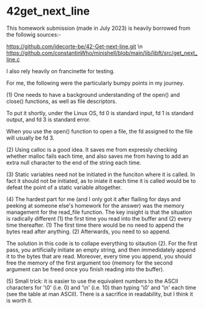 # 42get_next_line

This homework submission (made in July 2023) is heavily borrowed from the followig sources:-

https://github.com/jdecorte-be/42-Get-next-line.git \n
https://github.com/constantinWho/minishell/blob/main/lib/libft/src/get_next_line.c

I also rely heavily on francinette for testing.

For me, the following were the particularly bumpy points in my journey.

(1) One needs to have a background understanding of the open() and close() functions, as well as file descriptors.

To put it shortly, under the Linux OS, fd 0 is standard input, fd 1 is standard output, and fd 3 is standard error.

When you use the open() function to open a file, the fd assigned to the file will usually be fd 3.

(2) Using calloc is a good idea.  It saves me from expressly checking whether malloc fails each time, and also saves me from having to add an extra null character to the end of the string each time.

(3) Static variables need not be initiated in the funciton where it is called.  In fact it should not be initiated, as to iniate it each time it is called would be to defeat the point of a static variable altogether.

(4) The hardest part for me (and I only got it after flailing for days and peeking at someone else's homework for the answer) was the memory management for the read_file function.  The key insight is that the situation is radically different (1) the first time you read into the buffer and (2) every time thereafter.  (1) The first time there would be no need to append the bytes read after anything.  (2) Afterwards, you need to so append.

The solution in this code is to collape everything to sitaution (2).  For the first pass, you artificially initiate an empty string, and then immedidately append it to the bytes that are read.  Moreover, every time you append, you should free the memory of the first argument too (memory for the second argument can be freed once you finish reading into the buffer).

(5) Small trick: it is easier to use the equivalent numbers to the ASCII characters for '\0' (i.e. 0) and '\n' (i.e. 10) than typing  '\0' and '\n' each time (see the table at man ASCII).  There is a sacrifice in readability, but I think it is worth it.

